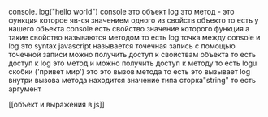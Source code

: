 console. log("hello world")
console это объект 
log это метод - это функция  которое яв-ся значением одного из свойств объекто то есть у нашего объекта console есть свойство значение которого функция   а такие свойство называются методом то есть log
точка между console и log это syntax javascript называется точечная запись  с помощью точечной записи можно получить доступ к свойствам объекта то есть доступ к log это метод и можно получить доступ к методу то есть logu
скобки ('привет мир') это это вызов метода то есть это вызывает log 
внутри вызова метода находится значение типа сторка"string" то есть аргумент 




[[объект и выражения в js]]